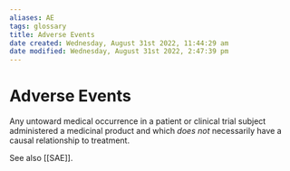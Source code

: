 ```yaml
---
aliases: AE
tags: glossary 
title: Adverse Events
date created: Wednesday, August 31st 2022, 11:44:29 am
date modified: Wednesday, August 31st 2022, 2:47:39 pm
---
```

# Adverse Events 

Any untoward medical occurrence in a patient or clinical trial subject administered a medicinal product and which *does not* necessarily have a causal relationship to treatment.


See also [[SAE]].
